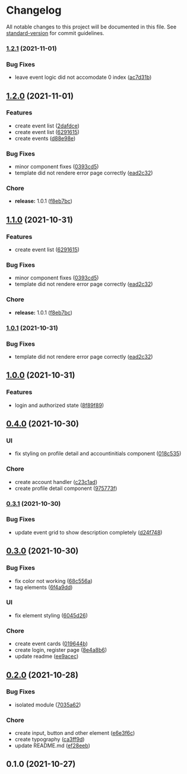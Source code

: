 # Changelog

All notable changes to this project will be documented in this file. See [standard-version](https://github.com/conventional-changelog/standard-version) for commit guidelines.

### [1.2.1](https://github.com/KristofaJosh/Eventio/compare/v1.2.0...v1.2.1) (2021-11-01)


### Bug Fixes

* leave event logic did not accomodate 0 index ([ac7d31b](https://github.com/KristofaJosh/Eventio/commitsac7d31be592dad3ae26761d7c462e7400f825af6))

## [1.2.0](https://github.com/KristofaJosh/Eventio/compare/v1.0.0...v1.2.0) (2021-11-01)


### Features

* create event list ([2dafdce](https://github.com/KristofaJosh/Eventio/commits2dafdce50134c1c4be4bae302643e29a39f06a66))
* create event list ([6291615](https://github.com/KristofaJosh/Eventio/commits6291615956b67e20558f617afc4732de343ea464))
* create events ([d88e98e](https://github.com/KristofaJosh/Eventio/commitsd88e98e3de30568289ccf47719235f1e9e6e6958))


### Bug Fixes

* minor component fixes ([0393cd5](https://github.com/KristofaJosh/Eventio/commits0393cd59de97a47019fe6b83d4e73a96903303b6))
* template did not rendere error page correctly ([ead2c32](https://github.com/KristofaJosh/Eventio/commitsead2c32d37261cd43df3d81b8cc3d04a67dd30d5))


### Chore

* **release:** 1.0.1 ([f8eb7bc](https://github.com/KristofaJosh/Eventio/commitsf8eb7bcc1351358403986c6b99bbb1e2b07a02bc))

## [1.1.0](https://github.com/KristofaJosh/Eventio/compare/v1.0.0...v1.1.0) (2021-10-31)


### Features

* create event list ([6291615](https://github.com/KristofaJosh/Eventio/commits6291615956b67e20558f617afc4732de343ea464))


### Bug Fixes

* minor component fixes ([0393cd5](https://github.com/KristofaJosh/Eventio/commits0393cd59de97a47019fe6b83d4e73a96903303b6))
* template did not rendere error page correctly ([ead2c32](https://github.com/KristofaJosh/Eventio/commitsead2c32d37261cd43df3d81b8cc3d04a67dd30d5))


### Chore

* **release:** 1.0.1 ([f8eb7bc](https://github.com/KristofaJosh/Eventio/commitsf8eb7bcc1351358403986c6b99bbb1e2b07a02bc))

### [1.0.1](https://github.com/KristofaJosh/Eventio/compare/v1.0.0...v1.0.1) (2021-10-31)


### Bug Fixes

* template did not rendere error page correctly ([ead2c32](https://github.com/KristofaJosh/Eventio/commitsead2c32d37261cd43df3d81b8cc3d04a67dd30d5))

## [1.0.0](https://github.com/KristofaJosh/Eventio/compare/v0.4.0...v1.0.0) (2021-10-31)


### Features

* login and authorized state ([8f89f89](https://github.com/KristofaJosh/Eventio/commits8f89f895f2a788e68a56244b8cdb1fa221a162fb))

## [0.4.0](https://github.com/KristofaJosh/Eventio/compare/v0.3.1...v0.4.0) (2021-10-30)


### UI

* fix styling on profile detail and accountinitials component ([018c535](https://github.com/KristofaJosh/Eventio/commits018c535472bdecdf6d67b806ba3c276f3adcfa19))


### Chore

* create account handler ([c23c1ad](https://github.com/KristofaJosh/Eventio/commitsc23c1adb644b4f0790ddc91d5683c26f40a7c598))
* create profile detail component ([975773f](https://github.com/KristofaJosh/Eventio/commits975773fbfcbc1b0fa03ba8278006584698e62059))

### [0.3.1](https://github.com/KristofaJosh/Eventio/compare/v0.3.0...v0.3.1) (2021-10-30)


### Bug Fixes

* update event grid to show description completely ([d24f748](https://github.com/KristofaJosh/Eventio/commitsd24f7481baa27febdbab25969b3f53bc1ceab204))

## [0.3.0](https://github.com/KristofaJosh/Eventio/compare/v0.2.0...v0.3.0) (2021-10-30)


### Bug Fixes

* fix color not working ([68c556a](https://github.com/KristofaJosh/Eventio/commits68c556a25192e0a8f1cc2a075c69a6ac629a0c62))
* tag elements ([6f4a9dd](https://github.com/KristofaJosh/Eventio/commits6f4a9dd1d8cbebaafb02853d4cb40d51e3bc2d53))


### UI

* fix element styling ([6045d26](https://github.com/KristofaJosh/Eventio/commits6045d26558aff596dc677adc261aee72f9b17ade))


### Chore

* create event cards ([019644b](https://github.com/KristofaJosh/Eventio/commits019644b39650245b1d88381859286a51bdd7b33f))
* create login, register page ([8e4a8b6](https://github.com/KristofaJosh/Eventio/commits8e4a8b63479a302ecf3ce8bda03626a55ca051a1))
* update readme ([ee9acec](https://github.com/KristofaJosh/Eventio/commitsee9acec6c1d551cd60125866b4ebf12c8b5ba61a))

## [0.2.0](https://github.com/KristofaJosh/Eventio/compare/v0.1.0...v0.2.0) (2021-10-28)

### Bug Fixes

-   isolated module ([7035a62](https://github.com/KristofaJosh/Eventio/commits7035a6274095f495ba39971c359cd288a0dce17e))

### Chore

-   create input, button and other element ([e6e3f6c](https://github.com/KristofaJosh/Eventio/commitse6e3f6c23a106caa5d27a98e8f2c823ee516d7a7))
-   create typography ([ca3ff9d](https://github.com/KristofaJosh/Eventio/commitsca3ff9d112f044b86395f4e39f821534dd2880f9))
-   update README.md ([ef28eeb](https://github.com/KristofaJosh/Eventio/commitsef28eeb16fd7b34de57c1a3f3a9a957362ed5873))

## 0.1.0 (2021-10-27)
